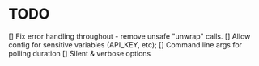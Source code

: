 # TODO

[] Fix error handling throughout - remove unsafe "unwrap" calls.
[] Allow config for sensitive variables (API_KEY, etc);
[] Command line args for polling duration
[] Silent & verbose options
